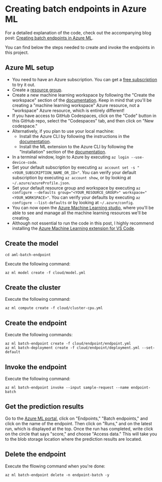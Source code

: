 # Creating batch endpoints in Azure ML

For a detailed explanation of the code, check out the accompanying blog post: [Creating batch endpoints in Azure ML](https://bea.stollnitz.com/blog/batch-endpoint/).

You can find below the steps needed to create and invoke the endpoints in this project.


## Azure ML setup

* You need to have an Azure subscription. You can get a [free subscription](https://azure.microsoft.com/en-us/free?WT.mc_id=aiml-36386-bstollnitz) to try it out.
* Create a [resource group](https://docs.microsoft.com/en-us/azure/azure-resource-manager/management/manage-resource-groups-portal?WT.mc_id=aiml-36386-bstollnitz).
* Create a new machine learning workspace by following the "Create the workspace" section of the [documentation](https://docs.microsoft.com/en-us/azure/machine-learning/quickstart-create-resources?WT.mc_id=aiml-36386-bstollnitz). Keep in mind that you'll be creating a "machine learning workspace" Azure resource, not a "workspace" Azure resource, which is entirely different!
* If you have access to GitHub Codespaces, click on the "Code" button in this GitHub repo, select the "Codespaces" tab, and then click on "New codespace." 
* Alternatively, if you plan to use your local machine:
  * Install the Azure CLI by following the instructions in the [documentation](https://docs.microsoft.com/en-us/cli/azure/install-azure-cli?WT.mc_id=aiml-36386-bstollnitz).
  * Install the ML extension to the Azure CLI by following the "Installation" section of the [documentation](https://docs.microsoft.com/en-us/azure/machine-learning/how-to-configure-cli?WT.mc_id=aiml-36386-bstollnitz).
* In a terminal window, login to Azure by executing `az login --use-device-code`. 
* Set your default subscription by executing `az account set -s "<YOUR_SUBSCRIPTION_NAME_OR_ID>"`. You can verify your default subscription by executing `az account show`, or by looking at `~/.azure/azureProfile.json`.
* Set your default resource group and workspace by executing `az configure --defaults group="<YOUR_RESOURCE_GROUP>" workspace="<YOUR_WORKSPACE>"`. You can verify your defaults by executing `az configure --list-defaults` or by looking at `~/.azure/config`.
* You can now open the [Azure Machine Learning studio](https://ml.azure.com/?WT.mc_id=aiml-36386-bstollnitz), where you'll be able to see and manage all the machine learning resources we'll be creating.
* Although not essential to run the code in this post, I highly recommend installing the [Azure Machine Learning extension for VS Code](https://marketplace.visualstudio.com/items?itemName=ms-toolsai.vscode-ai).


## Create the model

```
cd aml-batch-endpoint
```

Execute the following command:

```
az ml model create -f cloud/model.yml
```


## Create the cluster

Execute the following command:

```
az ml compute create -f cloud/cluster-cpu.yml
```


## Create the endpoint

Execute the following commands:

```
az ml batch-endpoint create -f cloud/endpoint/endpoint.yml
az ml batch-deployment create -f cloud/endpoint/deployment.yml --set-default
```


## Invoke the endpoint

Execute the following command:

```
az ml batch-endpoint invoke --input sample-request --name endpoint-batch
```


## Get the prediction results

Go to the [Azure ML portal](https://ml.azure.com), click on "Endpoints," "Batch endpoints," and click on the name of the endpoint. Then click on "Runs," and on the latest run, which is displayed at the top. Once the run has completed, write click on the circle that says "score," and choose "Access data." This will take you to the blob storage location where the prediction results are located.


## Delete the endpoint

Execute the fllowing command when you're done:

```
az ml batch-endpoint delete -n endpoint-batch -y
```